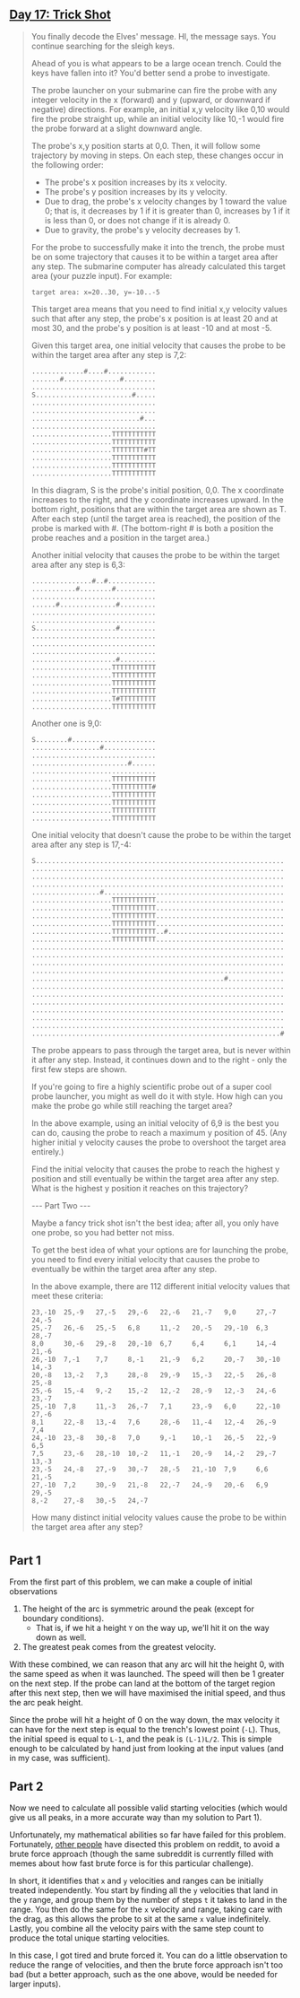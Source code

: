 ## [Day 17: Trick Shot](https://adventofcode.com/2021/day/17) ##

>You finally decode the Elves' message. HI, the message says. You continue searching for the sleigh keys.
>
>Ahead of you is what appears to be a large ocean trench. Could the keys have fallen into it? You'd better send a probe to investigate.
>
>The probe launcher on your submarine can fire the probe with any integer velocity in the x (forward) and y (upward, or downward if negative) directions. For example, an initial x,y velocity like 0,10 would fire the probe straight up, while an initial velocity like 10,-1 would fire the probe forward at a slight downward angle.
>
>The probe's x,y position starts at 0,0. Then, it will follow some trajectory by moving in steps. On each step, these changes occur in the following order:
>
>-    The probe's x position increases by its x velocity.
>-    The probe's y position increases by its y velocity.
>-    Due to drag, the probe's x velocity changes by 1 toward the value 0; that is, it decreases by 1 if it is greater than 0, increases by 1 if it is less than 0, or does not change if it is already 0.
>-    Due to gravity, the probe's y velocity decreases by 1.
>
>For the probe to successfully make it into the trench, the probe must be on some trajectory that causes it to be within a target area after any step. The submarine computer has already calculated this target area (your puzzle input). For example:
>```
>target area: x=20..30, y=-10..-5
>```
>This target area means that you need to find initial x,y velocity values such that after any step, the probe's x position is at least 20 and at most 30, and the probe's y position is at least -10 and at most -5.
>
>Given this target area, one initial velocity that causes the probe to be within the target area after any step is 7,2:
>```
>.............#....#............
>.......#..............#........
>...............................
>S........................#.....
>...............................
>...............................
>...........................#...
>...............................
>....................TTTTTTTTTTT
>....................TTTTTTTTTTT
>....................TTTTTTTT#TT
>....................TTTTTTTTTTT
>....................TTTTTTTTTTT
>....................TTTTTTTTTTT
>```
>In this diagram, S is the probe's initial position, 0,0. The x coordinate increases to the right, and the y coordinate increases upward. In the bottom right, positions that are within the target area are shown as T. After each step (until the target area is reached), the position of the probe is marked with #. (The bottom-right # is both a position the probe reaches and a position in the target area.)
>
>Another initial velocity that causes the probe to be within the target area after any step is 6,3:
>```
>...............#..#............
>...........#........#..........
>...............................
>......#..............#.........
>...............................
>...............................
>S....................#.........
>...............................
>...............................
>...............................
>.....................#.........
>....................TTTTTTTTTTT
>....................TTTTTTTTTTT
>....................TTTTTTTTTTT
>....................TTTTTTTTTTT
>....................T#TTTTTTTTT
>....................TTTTTTTTTTT
>```
>Another one is 9,0:
>```
>S........#.....................
>.................#.............
>...............................
>........................#......
>...............................
>....................TTTTTTTTTTT
>....................TTTTTTTTTT#
>....................TTTTTTTTTTT
>....................TTTTTTTTTTT
>....................TTTTTTTTTTT
>....................TTTTTTTTTTT
>```
>One initial velocity that doesn't cause the probe to be within the target area after any step is 17,-4:
>```
>S..............................................................
>...............................................................
>...............................................................
>...............................................................
>.................#.............................................
>....................TTTTTTTTTTT................................
>....................TTTTTTTTTTT................................
>....................TTTTTTTTTTT................................
>....................TTTTTTTTTTT................................
>....................TTTTTTTTTTT..#.............................
>....................TTTTTTTTTTT................................
>...............................................................
>...............................................................
>...............................................................
>...............................................................
>................................................#..............
>...............................................................
>...............................................................
>...............................................................
>...............................................................
>...............................................................
>...............................................................
>..............................................................#
>```
>The probe appears to pass through the target area, but is never within it after any step. Instead, it continues down and to the right - only the first few steps are shown.
>
>If you're going to fire a highly scientific probe out of a super cool probe launcher, you might as well do it with style. How high can you make the probe go while still reaching the target area?
>
>In the above example, using an initial velocity of 6,9 is the best you can do, causing the probe to reach a maximum y position of 45. (Any higher initial y velocity causes the probe to overshoot the target area entirely.)
>
>Find the initial velocity that causes the probe to reach the highest y position and still eventually be within the target area after any step. What is the highest y position it reaches on this trajectory?
>
>--- Part Two ---
>
>Maybe a fancy trick shot isn't the best idea; after all, you only have one probe, so you had better not miss.
>
>To get the best idea of what your options are for launching the probe, you need to find every initial velocity that causes the probe to eventually be within the target area after any step.
>
>In the above example, there are 112 different initial velocity values that meet these criteria:
>```
>23,-10  25,-9   27,-5   29,-6   22,-6   21,-7   9,0     27,-7   24,-5
>25,-7   26,-6   25,-5   6,8     11,-2   20,-5   29,-10  6,3     28,-7
>8,0     30,-6   29,-8   20,-10  6,7     6,4     6,1     14,-4   21,-6
>26,-10  7,-1    7,7     8,-1    21,-9   6,2     20,-7   30,-10  14,-3
>20,-8   13,-2   7,3     28,-8   29,-9   15,-3   22,-5   26,-8   25,-8
>25,-6   15,-4   9,-2    15,-2   12,-2   28,-9   12,-3   24,-6   23,-7
>25,-10  7,8     11,-3   26,-7   7,1     23,-9   6,0     22,-10  27,-6
>8,1     22,-8   13,-4   7,6     28,-6   11,-4   12,-4   26,-9   7,4
>24,-10  23,-8   30,-8   7,0     9,-1    10,-1   26,-5   22,-9   6,5
>7,5     23,-6   28,-10  10,-2   11,-1   20,-9   14,-2   29,-7   13,-3
>23,-5   24,-8   27,-9   30,-7   28,-5   21,-10  7,9     6,6     21,-5
>27,-10  7,2     30,-9   21,-8   22,-7   24,-9   20,-6   6,9     29,-5
>8,-2    27,-8   30,-5   24,-7
>```
>How many distinct initial velocity values cause the probe to be within the target area after any step?

#

## Part 1 ##

From the first part of this problem, we can make a couple of initial observations
1. The height of the arc is symmetric around the peak (except for boundary conditions).
    - That is, if we hit a height `Y` on the way up, we'll hit it on the way down as well.
1. The greatest peak comes from the greatest velocity.

With these combined, we can reason that any arc will hit the height 0, with the same speed as when it was launched. The speed will then be 1 greater on the next step. If the probe can land at the bottom of the target region after this next step, then we will have maximised the initial speed, and thus the arc peak height.

Since the probe will hit a height of 0 on the way down, the max velocity it can have for the next step is equal to the trench's lowest point (`-L`). Thus, the initial speed is equal to `L-1`, and the peak is `(L-1)L/2`. This is simple enough to be calculated by hand just from looking at the input values (and in my case, was sufficient).

## Part 2 ##

Now we need to calculate all possible valid starting velocities (which would give us all peaks, in a more accurate way than my solution to Part 1).

Unfortunately, my mathematical abilities so far have failed for this problem. Fortunately, [other people](https://www.reddit.com/r/adventofcode/comments/rily4v/2021_day_17_part_2_never_brute_force_when_you_can/) have disected this problem on reddit, to avoid a brute force approach (though the same subreddit is currently filled with memes about how fast brute force is for this particular challenge).

In short, it identifies that `x` and `y` velocities and ranges can be initially treated independently. You start by finding all the `y` velocities that land in the `y` range, and group them by the number of steps `t` it takes to land in the range. You then do the same for the `x` velocity and range, taking care with the drag, as this allows the probe to sit at the same `x` value indefinitely. Lastly, you combine all the velocity pairs with the same step count to produce the total unique starting velocities.

In this case, I got tired and brute forced it. You can do a little observation to reduce the range of velocities, and then the brute force approach isn't too bad (but a better approach, such as the one above, would be needed for larger inputs).